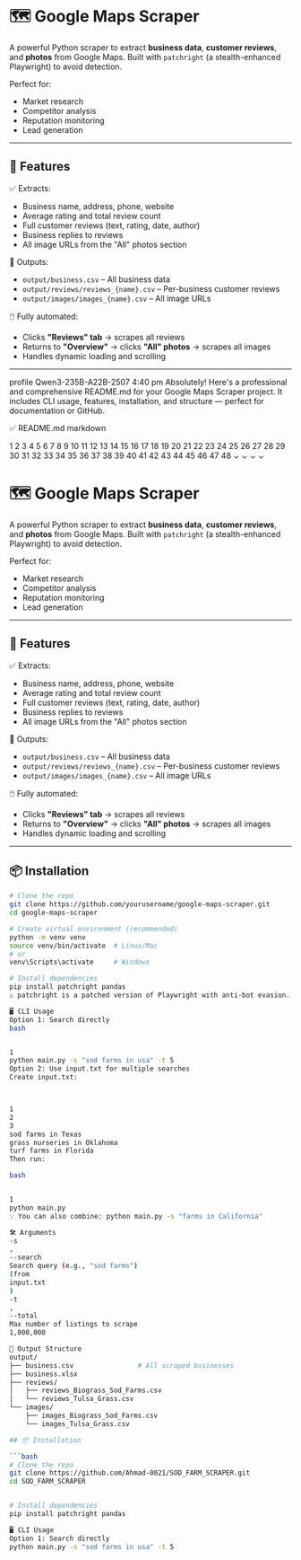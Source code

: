 # 🗺️ Google Maps Scraper

A powerful Python scraper to extract **business data**, **customer reviews**, and **photos** from Google Maps. Built with `patchright` (a stealth-enhanced Playwright) to avoid detection.

Perfect for:
- Market research
- Competitor analysis
- Reputation monitoring
- Lead generation

---

## 🚀 Features

✅ Extracts:
- Business name, address, phone, website  
- Average rating and total review count  
- Full customer reviews (text, rating, date, author)  
- Business replies to reviews  
- All image URLs from the "All" photos section  

📁 Outputs:
- `output/business.csv` – All business data  
- `output/reviews/reviews_{name}.csv` – Per-business customer reviews  
- `output/images/images_{name}.csv` – All image URLs  

🖱️ Fully automated:
- Clicks **"Reviews" tab** → scrapes all reviews  
- Returns to **"Overview"** → clicks **"All" photos** → scrapes all images  
- Handles dynamic loading and scrolling  

---
profile
Qwen3-235B-A22B-2507
4:40 pm
Absolutely! Here's a professional and comprehensive README.md for your Google Maps Scraper project. It includes CLI usage, features, installation, and structure — perfect for documentation or GitHub.

✅ README.md
markdown


1
2
3
4
5
6
7
8
9
10
11
12
13
14
15
16
17
18
19
20
21
22
23
24
25
26
27
28
29
30
31
32
33
34
35
36
37
38
39
40
41
42
43
44
45
46
47
48
⌄
⌄
⌄
⌄
# 🗺️ Google Maps Scraper

A powerful Python scraper to extract **business data**, **customer reviews**, and **photos** from Google Maps. Built with `patchright` (a stealth-enhanced Playwright) to avoid detection.

Perfect for:
- Market research
- Competitor analysis
- Reputation monitoring
- Lead generation

---

## 🚀 Features

✅ Extracts:
- Business name, address, phone, website  
- Average rating and total review count  
- Full customer reviews (text, rating, date, author)  
- Business replies to reviews  
- All image URLs from the "All" photos section  

📁 Outputs:
- `output/business.csv` – All business data  
- `output/reviews/reviews_{name}.csv` – Per-business customer reviews  
- `output/images/images_{name}.csv` – All image URLs  

🖱️ Fully automated:
- Clicks **"Reviews" tab** → scrapes all reviews  
- Returns to **"Overview"** → clicks **"All" photos** → scrapes all images  
- Handles dynamic loading and scrolling  

---

## 📦 Installation

```bash
# Clone the repo
git clone https://github.com/yourusername/google-maps-scraper.git
cd google-maps-scraper

# Create virtual environment (recommended)
python -m venv venv
source venv/bin/activate  # Linux/Mac
# or
venv\Scripts\activate     # Windows

# Install dependencies
pip install patchright pandas
⚠️ patchright is a patched version of Playwright with anti-bot evasion. 

🖥️ CLI Usage
Option 1: Search directly
bash


1
python main.py -s "sod farms in usa" -t 5
Option 2: Use input.txt for multiple searches
Create input.txt:



1
2
3
sod farms in Texas
grass nurseries in Oklahoma
turf farms in Florida
Then run:

bash


1
python main.py
💡 You can also combine: python main.py -s "farms in California" 

🛠️ Arguments
-s
,
--search
Search query (e.g., "sod farms")
(from
input.txt
)
-t
,
--total
Max number of listings to scrape
1,000,000

📁 Output Structure
output/
├── business.csv                # All scraped businesses
├── business.xlsx
├── reviews/
│   ├── reviews_Biograss_Sod_Farms.csv
│   └── reviews_Tulsa_Grass.csv
└── images/
    ├── images_Biograss_Sod_Farms.csv
    └── images_Tulsa_Grass.csv

## 📦 Installation

```bash
# Clone the repo
git clone https://github.com/Ahmad-0021/SOD_FARM_SCRAPER.git
cd SOD_FARM_SCRAPER


# Install dependencies
pip install patchright pandas

🖥️ CLI Usage
Option 1: Search directly
python main.py -s "sod farms in usa" -t 5